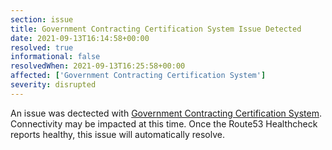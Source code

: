 ```yaml
---
section: issue
title: Government Contracting Certification System Issue Detected
date: 2021-09-13T16:14:58+00:00
resolved: true
informational: false
resolvedWhen: 2021-09-13T16:25:58+00:00
affected: ['Government Contracting Certification System']
severity: disrupted
---
```

An issue was dectected with [Government Contracting Certification System](https://certify.sba.gov).  Connectivity may be impacted at this time.  Once the Route53 Healthcheck reports healthy, this issue will automatically resolve.
